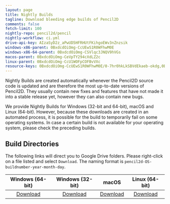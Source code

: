 ```yaml
---
layout: page
title: Nightly Builds
tagline: Download bleeding edge builds of Pencil2D
comments: false
fetch-limit: 100
nightly-repo: pencil2d/pencil
nightly-workflow: ci.yml
drive-api-key: AIzaSyD2z_aPwUD5HFRHUtFKihgoEWv3nZnzsik
windows-x86-parent: 0BxdcdOiOmg-CcUEwS1R0WFhwM0E
windows-x86-64-parent: 0BxdcdOiOmg-CSVlqc3JNQV9hVGs
macos-parent: 0BxdcdOiOmg-CeVpTY294cXdLZ2c
linux-parent: 0BxdcdOiOmg-CcU1WOFpCOFBvVXc
resource-keys: 0BxdcdOiOmg-CcUEwS1R0WFhwM0E/0-7hr0hkLkSBVdEkaeb-okdg,0BxdcdOiOmg-CSVlqc3JNQV9hVGs/0-mfeDpkYVm70KrOvKYM7UVw,0BxdcdOiOmg-CeVpTY294cXdLZ2c/0-OH02kleYDbtzlw3UbxFMZA,0BxdcdOiOmg-CcU1WOFpCOFBvVXc/0-2L-INjRPsn2ANX4MZIGU0Q
---
```


Nightly Builds are created automatically whenever the Pencil2D source code is updated and are therefore the most
up-to-date versions of Pencil2D. They usually contain new fixes and features that have not made it into a stable release
yet, however they can also contain new bugs.

We provide Nightly Builds for Windows (32-bit and 64-bit), macOS and Linux (64-bit). However, because these downloads
are created in an automated process, it is possible for the build to temporarily fail on some operating systems. In case
a certain build is not available for your operating system, please check the preceding builds.

<style>
#nightly-builds > li {
  padding: .5em;
}
#nightly-builds > li::marker {
  content: "(" attr(value) ") ";
  color: #bbbbbb;
}
#nightly-builds > li:first-child {
  background-color: #f3f6fa;
}
#nightly-builds summary {
  cursor: pointer;
  display: list-item;
  white-space: nowrap;
  overflow: hidden;
  text-overflow: ellipsis;
  width: 100%;
}
#nightly-builds ul {
  padding-left: 2em;
}
#nightly-builds ul li {
  margin-top: .5em;
}
</style>

<noscript>
<div id="build-dirs">
<h2>Build Directories</h2>
The following links will direct you to Google Drive folders. Please right-click on a file listed and select <code>Download</code>. The naming format is <code>pencil2d-OS-buildnumber-year-month-day</code>.

<table>
  <thead>
    <tr>
      <th style="text-align: center">Windows (64-bit)</th>
      <th style="text-align: center">Windows (32-bit)</th>
      <th style="text-align: center">macOS</th>
      <th style="text-align: center">Linux (64-bit)</th>
    </tr>
  </thead>
  <tbody>
    <tr>
      <td style="text-align: center"><a href="https://drive.google.com/drive/folders/0BxdcdOiOmg-CSVlqc3JNQV9hVGs?resourcekey=0-mfeDpkYVm70KrOvKYM7UVw&usp=sharing">Download</a></td>
      <td style="text-align: center"><a href="https://drive.google.com/drive/folders/0BxdcdOiOmg-CcUEwS1R0WFhwM0E?resourcekey=0-7hr0hkLkSBVdEkaeb-okdg&usp=sharing">Download</a></td>
      <td style="text-align: center"><a href="https://drive.google.com/drive/folders/0BxdcdOiOmg-CeVpTY294cXdLZ2c?resourcekey=0-OH02kleYDbtzlw3UbxFMZA&usp=sharing">Download</a></td>
      <td style="text-align: center"><a href="https://drive.google.com/drive/folders/0BxdcdOiOmg-CcU1WOFpCOFBvVXc?resourcekey=0-2L-INjRPsn2ANX4MZIGU0Q&usp=sharing">Download</a></td>
    </tr>
  </tbody>
</table>
</div>
</noscript>

<ol id="nightly-builds"></ol>

<script>
  "use strict";
  (function() {
    function fetchGoogleDriveFiles(parentId) {
      return fetch(`https://content.googleapis.com/drive/v3/files?q=%22${parentId}%22%20in%20parents&fields=files(originalFilename,webContentLink)&pageSize={{page.fetch-limit}}&key={{page.drive-api-key}}`, {
        headers: {
          "X-Goog-Drive-Resource-Keys": "{{page.resource-keys}}"
        }
      })
    }

    function showError() {
      const nightlyLoading = document.getElementById("nightly-loading");
      nightlyLoading.textContent = "Unable to retrieve Nightly Builds. Please try again later.";
      const buildDirs = document.getElementById("build-dirs");
      nightlyLoading.appendChild(buildDirs);
    }
    
    // Add loading message
    {
      const nightlyBuilds = document.getElementById("nightly-builds");
      const nightlyLoading = document.createElement("blockquote");
      nightlyLoading.appendChild(document.createTextNode("Loading\u2026"));
      nightlyBuilds.parentNode.insertBefore(nightlyLoading, nightlyBuilds);
    }

    Promise.all([
      // Fetch workflow runs
      fetch("https://api.github.com/repos/{{page.nightly-repo}}/actions/workflows/{{page.nightly-workflow}}/runs?per_page={{page.fetch-limit}}", {
        headers: {
          "Accept": "application/vnd.github.v3+json"
        }
      }).then(response => response.json()),

      // ...and files for all OSes on Google Drive
      fetchGoogleDriveFiles("{{page.windows-x86-parent}}").then(response => response.json()),
      fetchGoogleDriveFiles("{{page.windows-x86-64-parent}}").then(response => response.json()),
      fetchGoogleDriveFiles("{{page.macos-parent}}").then(response => response.json()),
      fetchGoogleDriveFiles("{{page.linux-parent}}").then(response => response.json())
    ]).then(([runs, win32Files, win64Files, macosFiles, linuxFiles]) => {
      if ("message" in runs ||
          "message" in win32Files ||
          "message" in win64Files ||
          "message" in macosFiles ||
          "message" in linuxFiles) {
        // Messages are bad news, it means we got an error
        showError();
        return;
      }

      const aggregatedData = {};

      // Collect all the per-OS download links for each run
      for (let [os, folder] of [["win32", win32Files], ["win64", win64Files], ["macos", macosFiles], ["linux", linuxFiles]]) {
        for (let file of folder.files) {
          const match = file.originalFilename.match(/^pencil2d-\w+-(\d+)-\d{4}-\d{2}-\d{2}.(zip|AppImage)$/);
          if (match === null) {
            // File name didn't match, don't know what to do with it
            continue;
          }
          const runNumber = match[1];
          if (runNumber in aggregatedData === false) {
            aggregatedData[runNumber] = {};
          }
          aggregatedData[runNumber][os] = file.webContentLink;
        }
      }

      // Add the metadata for all the runs that we have files for
      for (let run of runs.workflow_runs) {
        if (run.run_number in aggregatedData) {
          aggregatedData[run.run_number]["commit"] = run.head_commit
          aggregatedData[run.run_number]["run_url"] = run.html_url
        }
      }

      // Let's "render" our data
      const nightlyList = document.getElementById("nightly-builds");
      let detailsOpen = true;
      for (let [runNumber, data] of Object.entries(aggregatedData).sort((a, b) => Math.sign(b[0] - a[0]))) {
        const buildItem = document.createElement("li");
        buildItem.value = runNumber;
        const details = document.createElement("details");
        // Open the first entry by default
        details.open = detailsOpen;
        detailsOpen = false;
        const summary = document.createElement("summary");
        if ("commit" in data) {
          // Build summary - timestamp + (linked) commit message
          const timestamp = new Date(data.commit.timestamp);
          const dateMessage = document.createTextNode(timestamp.toLocaleString(undefined, {"dateStyle": "medium"}) + " \u2013 ");
          dateMessage.title = timestamp.toLocaleString(undefined, {"dateStyle": "long", "timeStyle": "long"});
          summary.appendChild(dateMessage);
          const commitLink = document.createElement("a");
          commitLink.appendChild(document.createTextNode(data.commit.message.split("\n")[0]));
          commitLink.href = `https://github.com/{{page.nightly-repo}}/commit/${data.commit.id}`;
          summary.appendChild(commitLink);
        } else {
          // Got no metadata about this run :(
          summary.appendChild(document.createTextNode("Unable to retrieve information"));
        }
        details.appendChild(summary);

        // Add the actual details area...
        const linkList = document.createElement("ul");

        // ...with the download links...
        const downloadList = document.createElement("li");
        let text = "Download for ";
        for (let [os, osName] of [["win32", "Windows (32-bit)"], ["win64", "Windows (64-bit)"], ["macos", "macOS"], ["linux", "Linux (64-bit)"]]) {
          if (os in data === false) {
            continue; // No download for this OS
          }

          downloadList.appendChild(document.createTextNode(text));
          text = ' \u2022 '; // bullet
          const downloadLink = document.createElement("a");
          downloadLink.appendChild(document.createTextNode(osName));
          downloadLink.href = data[os];
          downloadList.appendChild(downloadLink);
        }
        linkList.appendChild(downloadList);

        // ...and the link to the build details
        if ("run_url" in data) {
          const buildDetails = document.createElement("li");
          buildDetails.appendChild(document.createTextNode("View "));
          const detailsLink = document.createElement("a");
          detailsLink.appendChild(document.createTextNode("build details"));
          detailsLink.href = data.run_url;
          buildDetails.appendChild(detailsLink);
          linkList.appendChild(buildDetails);
        }

        details.appendChild(linkList);
        buildItem.appendChild(details);
        nightlyList.appendChild(buildItem);
      }
      // Remove the loading message
      document.getElementById("nightly-loading").remove();
    })
    .catch(showError);
  })();
</script>
